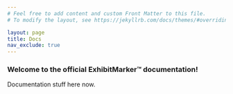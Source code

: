 ```yaml
---
# Feel free to add content and custom Front Matter to this file.
# To modify the layout, see https://jekyllrb.com/docs/themes/#overriding-theme-defaults

layout: page
title: Docs
nav_exclude: true
---
```


### Welcome to the official ExhibitMarker&trade; documentation!

Documentation stuff here now.